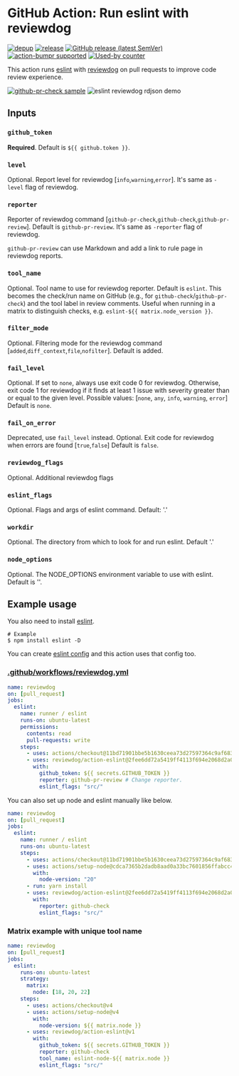 # GitHub Action: Run eslint with reviewdog

[![depup](https://github.com/reviewdog/action-eslint/workflows/depup/badge.svg)](https://github.com/reviewdog/action-eslint/actions?query=workflow%3Adepup)
[![release](https://github.com/reviewdog/action-eslint/workflows/release/badge.svg)](https://github.com/reviewdog/action-eslint/actions?query=workflow%3Arelease)
[![GitHub release (latest SemVer)](https://img.shields.io/github/v/release/reviewdog/action-eslint?logo=github&sort=semver)](https://github.com/reviewdog/action-eslint/releases)
[![action-bumpr supported](https://img.shields.io/badge/bumpr-supported-ff69b4?logo=github&link=https://github.com/haya14busa/action-bumpr)](https://github.com/haya14busa/action-bumpr)
[![Used-by counter](https://img.shields.io/endpoint?url=https://haya14busa.github.io/github-used-by/data/reviewdog/action-eslint/shieldsio.json)](https://github.com/haya14busa/github-used-by/tree/main/repo/reviewdog/action-eslint)

This action runs [eslint](https://github.com/eslint/eslint) with
[reviewdog](https://github.com/reviewdog/reviewdog) on pull requests to improve
code review experience.

[![github-pr-check sample](https://user-images.githubusercontent.com/3797062/65439130-a6043b80-de61-11e9-98b5-bd9567e184b0.png)](https://github.com/reviewdog/action-eslint/pull/1)
![eslint reviewdog rdjson demo](https://user-images.githubusercontent.com/3797062/97085944-87233a80-165b-11eb-94a8-0a47d5e24905.png)

## Inputs

### `github_token`

**Required**. Default is `${{ github.token }}`.

### `level`

Optional. Report level for reviewdog \[`info`,`warning`,`error`\].
It's same as `-level` flag of reviewdog.

### `reporter`

Reporter of reviewdog command \[`github-pr-check`,`github-check`,`github-pr-review`\].
Default is `github-pr-review`.
It's same as `-reporter` flag of reviewdog.

`github-pr-review` can use Markdown and add a link to rule page in reviewdog reports.

### `tool_name`

Optional. Tool name to use for reviewdog reporter. Default is `eslint`.
This becomes the check/run name on GitHub (e.g., for `github-check`/`github-pr-check`) and the tool label in review comments.
Useful when running in a matrix to distinguish checks, e.g. `eslint-${{ matrix.node_version }}`.

### `filter_mode`

Optional. Filtering mode for the reviewdog command \[`added`,`diff_context`,`file`,`nofilter`\].
Default is added.

### `fail_level`

Optional. If set to `none`, always use exit code 0 for reviewdog. Otherwise, exit code 1 for reviewdog if it finds at least 1 issue with severity greater than or equal to the given level.
Possible values: [`none`, `any`, `info`, `warning`, `error`]
Default is `none`.

### `fail_on_error`

Deprecated, use `fail_level` instead.
Optional. Exit code for reviewdog when errors are found \[`true`,`false`\]
Default is `false`.

### `reviewdog_flags`

Optional. Additional reviewdog flags

### `eslint_flags`

Optional. Flags and args of eslint command. Default: '.'

### `workdir`

Optional. The directory from which to look for and run eslint. Default '.'

### `node_options`

Optional. The NODE_OPTIONS environment variable to use with eslint. Default is ''.

## Example usage

You also need to install [eslint](https://github.com/eslint/eslint).

```shell
# Example
$ npm install eslint -D
```

You can create [eslint
config](https://eslint.org/docs/user-guide/configuring)
and this action uses that config too.

### [.github/workflows/reviewdog.yml](.github/workflows/reviewdog.yml)

```yml
name: reviewdog
on: [pull_request]
jobs:
  eslint:
    name: runner / eslint
    runs-on: ubuntu-latest
    permissions:
      contents: read
      pull-requests: write
    steps:
      - uses: actions/checkout@11bd71901bbe5b1630ceea73d27597364c9af683 # v4.2.2
      - uses: reviewdog/action-eslint@2fee6dd72a5419ff4113f694e2068d2a03bb35dd # v1.33.2
        with:
          github_token: ${{ secrets.GITHUB_TOKEN }}
          reporter: github-pr-review # Change reporter.
          eslint_flags: "src/"
```

You can also set up node and eslint manually like below.

```yml
name: reviewdog
on: [pull_request]
jobs:
  eslint:
    name: runner / eslint
    runs-on: ubuntu-latest
    steps:
      - uses: actions/checkout@11bd71901bbe5b1630ceea73d27597364c9af683 # v4.2.2
      - uses: actions/setup-node@cdca7365b2dadb8aad0a33bc7601856ffabcc48e # v4.3.0
        with:
          node-version: "20"
      - run: yarn install
      - uses: reviewdog/action-eslint@2fee6dd72a5419ff4113f694e2068d2a03bb35dd # v1.33.2
        with:
          reporter: github-check
          eslint_flags: "src/"
```

### Matrix example with unique tool name

```yml
name: reviewdog
on: [pull_request]
jobs:
  eslint:
    runs-on: ubuntu-latest
    strategy:
      matrix:
        node: [18, 20, 22]
    steps:
      - uses: actions/checkout@v4
      - uses: actions/setup-node@v4
        with:
          node-version: ${{ matrix.node }}
      - uses: reviewdog/action-eslint@v1
        with:
          github_token: ${{ secrets.GITHUB_TOKEN }}
          reporter: github-check
          tool_name: eslint-node-${{ matrix.node }}
          eslint_flags: "src/"
```
